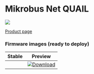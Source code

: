 # Mikrobus Net QUAIL

![](../../images/reference-targets/mbn-quail_board.png)

[Product page](https://www.mikrobusnet.org/project/quail-mainboard)

### Firmware images (ready to deploy)

| Stable | Preview |
|---|---|
| []() | [ ![Download](https://api.bintray.com/packages/nfbot/nanoframework-images-dev/MBN_QUAIL/images/download.svg) ](https://bintray.com/nfbot/nanoframework-images-dev/MBN_QUAIL/_latestVersion) |
